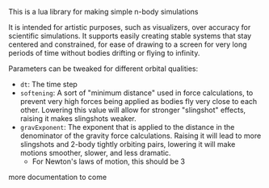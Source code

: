 This is a lua library for making simple n-body simulations

It is intended for artistic purposes, such as visualizers, over accuracy for scientific simulations. It supports easily creating stable systems that stay centered and constrained, for ease of drawing to a screen for very long periods of time without bodies drifting or flying to infinity.

Parameters can be tweaked for different orbital qualities:
- `dt`: The time step
- `softening`: A sort of "minimum distance" used in force calculations, to prevent very high forces being applied as bodies fly very close to each other. Lowering this value will allow for stronger "slingshot" effects, raising it makes slingshots weaker.
- `gravExponent`: The exponent that is applied to the distance in the denominator of the gravity force calculations. Raising it will lead to more slingshots and 2-body tightly orbiting pairs, lowering it will make motions smoother, slower, and less dramatic.
    - For Newton's laws of motion, this should be 3

more documentation to come
